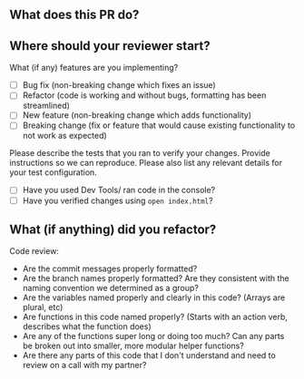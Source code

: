 What does this PR do?
-
Where should your reviewer start?
-
What (if any) features are you implementing?
- [ ] Bug fix (non-breaking change which fixes an issue)
- [ ] Refactor (code is working and without bugs, formatting has been streamlined)
- [ ] New feature (non-breaking change which adds functionality)
- [ ] Breaking change (fix or feature that would cause existing functionality to not work as expected)

Please describe the tests that you ran to verify your changes. Provide instructions so we can reproduce. Please also list any relevant details for your test configuration.

- [ ] Have you used Dev Tools/ ran code in the console?
- [ ] Have you verified changes using `open index.html`?

What (if anything) did you refactor?
-
Code review: 
- Are the commit messages properly formatted?
- Are the branch names properly formatted? Are they consistent with the naming convention we determined as a group?
- Are the variables named properly and clearly in this code?
(Arrays are plural, etc)
- Are functions in this code named properly?
(Starts with an action verb, describes what the function does)
- Are any of the functions super long or doing too much? Can any parts be broken out into smaller, more modular helper functions?
- Are there any parts of this code that I don't understand and need to review on a call with my partner?
